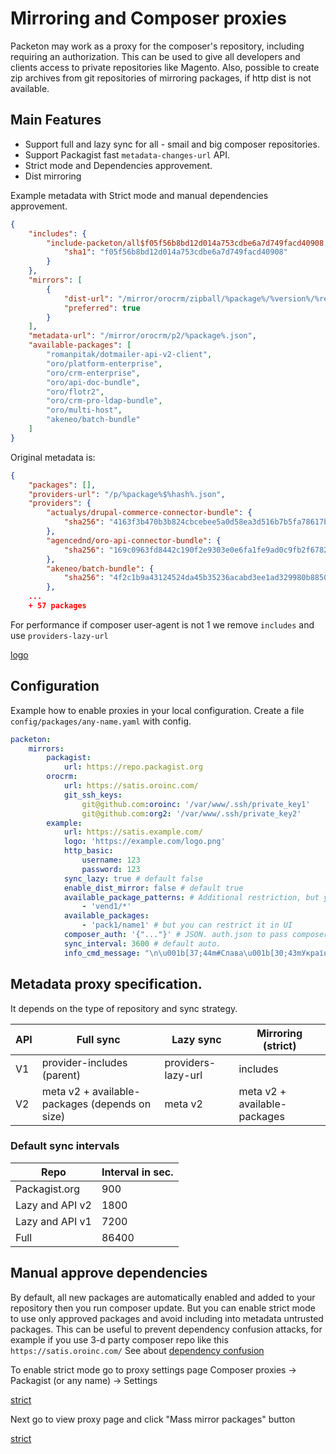# Mirroring and Composer proxies

Packeton may work as a proxy for the composer's repository, including requiring an authorization.
This can be used to give all developers and clients access to private repositories like Magento.
Also, possible to create zip archives from git repositories of mirroring packages, if http dist is not available.

Main Features
-------------

- Support full and lazy sync for all - smail and big composer repositories.
- Support Packagist fast `metadata-changes-url` API.
- Strict mode and Dependencies approvement.
- Dist mirroring

Example metadata with Strict mode and manual dependencies approvement.

```json
{
    "includes": {
        "include-packeton/all$f05f56b8bd12d014a753cdbe6a7d749facd40908.json": {
            "sha1": "f05f56b8bd12d014a753cdbe6a7d749facd40908"
        }
    },
    "mirrors": [
        {
            "dist-url": "/mirror/orocrm/zipball/%package%/%version%/%reference%.%type%",
            "preferred": true
        }
    ],
    "metadata-url": "/mirror/orocrm/p2/%package%.json",
    "available-packages": [
        "romanpitak/dotmailer-api-v2-client",
        "oro/platform-enterprise",
        "oro/crm-enterprise",
        "oro/api-doc-bundle",
        "oro/flotr2",
        "oro/crm-pro-ldap-bundle",
        "oro/multi-host",
        "akeneo/batch-bundle"
    ]
}
```

Original metadata is:

```json
{
    "packages": [],
    "providers-url": "/p/%package%$%hash%.json",
    "providers": {
        "actualys/drupal-commerce-connector-bundle": {
            "sha256": "4163f3b470b3b824cbcebee5a0d58ea3d516b7b5fa78617ba21120eeec9e494f"
        },
        "agencednd/oro-api-connector-bundle": {
            "sha256": "169c0963fd8442c190f2e9303e0e6fa1fe9ad0c9fb2f6782176d02e65a48eada"
        },
        "akeneo/batch-bundle": {
            "sha256": "4f2c1b9a43124524da45b35236acabd3ee1ad329980b885089e9eb408c1bca01"
        },
    ...
    + 57 packages
```

For performance if composer user-agent is not 1 we remove `includes` and use `providers-lazy-url`


[logo](../img/packeton_proxies.png)

## Configuration

Example how to enable proxies in your local configuration.
Create a file `config/packages/any-name.yaml` with config.

```yaml
packeton:
    mirrors:
        packagist:
            url: https://repo.packagist.org
        orocrm:
            url: https://satis.oroinc.com/
            git_ssh_keys:
                git@github.com:oroinc: '/var/www/.ssh/private_key1'
                git@github.com:org2: '/var/www/.ssh/private_key2'
        example:
            url: https://satis.example.com/
            logo: 'https://example.com/logo.png'
            http_basic:
                username: 123
                password: 123
            sync_lazy: true # default false 
            enable_dist_mirror: false # default true
            available_package_patterns: # Additional restriction, but you can restrict it in UI
                - 'vend1/*' 
            available_packages:
                - 'pack1/name1' # but you can restrict it in UI
            composer_auth: '{"..."}' # JSON. auth.json to pass composer opts.
            sync_interval: 3600 # default auto.
            info_cmd_message: "\n\u001b[37;44m#Слава\u001b[30;43mУкраїні!\u001b[0m\n\u001b[40;31m#Смерть\u001b[30;41mворогам\u001b[0m" # Info message
```

## Metadata proxy specification.

It depends on the type of repository and sync strategy.

| API | Full sync                                      | Lazy sync          | Mirroring (strict)           |
|-----|------------------------------------------------|--------------------|------------------------------|
| V1  | provider-includes (parent)                     | providers-lazy-url | includes                     |
| V2  | meta v2 + available-packages (depends on size) | meta v2            | meta v2 + available-packages |


### Default sync intervals 

| Repo            | Interval in sec. |
|-----------------|------------------|
| Packagist.org   | 900              | 
| Lazy and API v2 | 1800             | 
| Lazy and API v1 | 7200             |
| Full            | 86400            |


## Manual approve dependencies

By default, all new packages are automatically enabled and added to your repository then you run composer update. But you can 
enable strict mode to use only approved packages and avoid including into metadata untrusted packages.
This can be useful to prevent dependency confusion attacks, for example if you use 3-d party composer repo like this `https://satis.oroinc.com/`
See about [dependency confusion](https://blog.packagist.com/preventing-dependency-hijacking) 

To enable strict mode go to proxy settings page Composer proxies -> Packagist (or any name) -> Settings

[strict](../img/mirr1.png)

Next go to view proxy page and click "Mass mirror packages" button

[strict](../img/mirr2.png)
